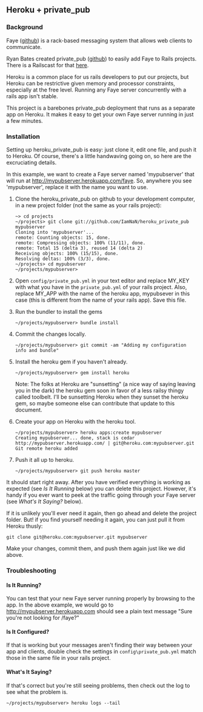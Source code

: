 ## Heroku + private_pub ##

### Background ###

Faye ([github](http://github.com/faye/faye)) is a rack-based messaging system that allows web clients to communicate. 

Ryan Bates created private_pub ([github](http://github.com/ryanb/private_pub)) to easily add Faye to Rails projects. There is a Railscast for that [here](http://http://railscasts.com/episodes/316-private-pub).

Heroku is a common place for us rails developers to put our projects, but Heroku can be restrictive given memory and processor constraints, especially at the free level. Running any Faye server concurrently with a rails app isn't stable.

This project is a barebones private_pub deployment that runs as a separate app on Heroku. It makes it easy to get your own Faye server running in just a few minutes.

### Installation ###

Setting up heroku_private_pub is easy: just clone it, edit one file, and push it to Heroku. Of course, there's a little handwaving going on, so here are the excruciating details.

In this example, we want to create a Faye server named 'mypubserver' that will  run at http://mypubserver.herokuapp.com/faye. So, anywhere you see 'mypubserver', replace it with the name you want to use.

1. Clone the heroku_private_pub on github to your development computer, in a new project folder (not the same as your rails project):

   ```
   ~> cd projects
   ~/projects> git clone git://github.com/IamNaN/heroku_private_pub mypubserver
   Cloning into 'mypubserver'...
   remote: Counting objects: 15, done.
   remote: Compressing objects: 100% (11/11), done.
   remote: Total 15 (delta 3), reused 14 (delta 2)
   Receiving objects: 100% (15/15), done.
   Resolving deltas: 100% (3/3), done.
   ~/projects> cd mypubserver
   ~/projects/mypubserver> 
   ```
2. Open `config/private_pub.yml` in your text editor and replace MY_KEY with what you have in the `private_pub.yml` of your rails project. Also, replace MY_APP with the name of the heroku app, mypubsever in this case (this is different from the name of your rails app). Save this file.
3. Run the bundler to install the gems
   ```
   ~/projects/mypubserver> bundle install
   ```
3. Commit the changes locally.
   ```
   ~/projects/mypubserver> git commit -am "Adding my configuration info and bundle"
   ```
5. Install the heroku gem if you haven't already.
   ```
   ~/projects/mypubserver> gem install heroku
   ```
   Note: The folks at Heroku are "sunsetting" (a nice way of saying leaving you in the dark) the heroku gem soon in favor of a less railsy thingy called toolbelt. I'll be sunsetting Heroku when they sunset the heroku gem, so maybe someone else can contribute that update to this document.
6. Create your app on Heroku with the heroku tool.
   ```
   ~/projects/mypubserver> heroku apps:create mypubserver
   Creating mypubserver... done, stack is cedar
   http://mypubserver.herokuapp.com/ | git@heroku.com:mypubserver.git
   Git remote heroku added
   ```
7. Push it all up to heroku.
   ```
   ~/projects/mypubserver> git push heroku master
   ```

It should start right away. After you have verified everything is working as expected (see *Is It Running* below) you can delete this project. However, it's handy if you ever want to peek at the traffic going through your Faye server (see *What's It Saying?* below).

If it is unlikely you'll ever need it again, then go ahead and delete the project folder. But! if you find yourself needing it again, you can just pull it from Heroku thusly:
```
git clone git@heroku.com:mypubserver.git mypubserver
```

Make your changes, commit them, and push them again just like we did above.

### Troubleshooting ###

#### Is It Running? ####
You can test that your new Faye server running properly by browsing to the app. In the above example, we would go to http://mypubserver.herokuapp.com should see a plain text message "Sure you're not looking for /faye?"

#### Is It Configured? ####
If that is working but your messages aren't finding their way between your app and clients, double check the settings in `config\private_pub.yml` match those in the same file in your rails project.

#### What's It Saying? ####
If that's correct but you're still seeing problems, then check out the log to see what the problem is.
```
~/projects/mypubserver> heroku logs --tail
```
